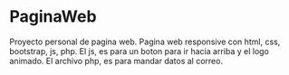 # PaginaWeb
Proyecto personal de pagina web.
Pagina web responsive con html, css, bootstrap, js, php.
El js, es para un boton para ir hacia arriba y el logo animado.
El archivo php, es para mandar datos al correo.
